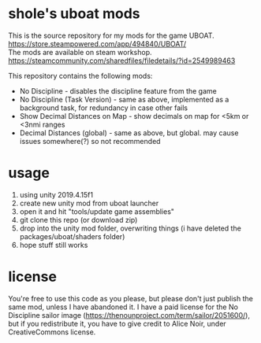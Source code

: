 # shole's uboat mods
This is the source repository for my mods for the game UBOAT.<br/>
https://store.steampowered.com/app/494840/UBOAT/<br/>
The mods are available on steam workshop.<br/>
https://steamcommunity.com/sharedfiles/filedetails/?id=2549989463<br/>

This repository contains the following mods:
* No Discipline - disables the discipline feature from the game
* No Discipline (Task Version) - same as above, implemented as a background task, for redundancy in case other fails
* Show Decimal Distances on Map - show decimals on map for <5km or <3nmi ranges
* Decimal Distances (global) - same as above, but global. may cause issues somewhere(?) so not recommended
# usage
1. using unity 2019.4.15f1
2. create new unity mod from uboat launcher
3. open it and hit "tools/update game assemblies"
4. git clone this repo (or download zip)
5. drop into the unity mod folder, overwriting things (i have deleted the packages/uboat/shaders folder)
6. hope stuff still works
# license
You're free to use this code as you please, but please don't just publish the same mod, unless I have abandoned it.
I have a paid license for the No Discipline sailor image (https://thenounproject.com/term/sailor/2051600/), but if you redistribute it, you have to give credit to Alice Noir, under CreativeCommons license.
